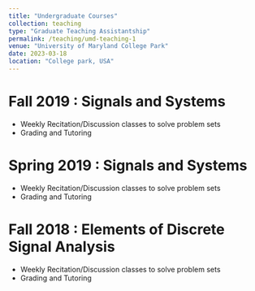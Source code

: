 ```yaml
---
title: "Undergraduate Courses"
collection: teaching
type: "Graduate Teaching Assistantship"
permalink: /teaching/umd-teaching-1
venue: "University of Maryland College Park"
date: 2023-03-18
location: "College park, USA"
---
```


Fall 2019 : Signals and Systems
======
* Weekly Recitation/Discussion classes to solve problem sets
* Grading and Tutoring

Spring 2019 : Signals and Systems
======
* Weekly Recitation/Discussion classes to solve problem sets
* Grading and Tutoring

Fall 2018 : Elements of Discrete Signal Analysis
======
* Weekly Recitation/Discussion classes to solve problem sets
* Grading and Tutoring
